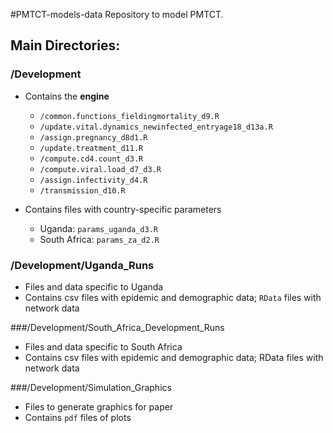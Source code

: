 #PMTCT-models-data
Repository to model PMTCT.


## Main Directories:

### /Development 
* Contains the **engine** 
  * `/common.functions_fieldingmortality_d9.R`
  * `/update.vital.dynamics_newinfected_entryage18_d13a.R`
  * `/assign.pregnancy_d8d1.R`
  * `/update.treatment_d11.R`
  * `/compute.cd4.count_d3.R`
  * `/compute.viral.load_d7_d3.R`
  * `/assign.infectivity_d4.R`
  * `/transmission_d10.R`

* Contains files with country-specific parameters  
  * Uganda: `params_uganda_d3.R`
  * South Africa: `params_za_d2.R`
  
### /Development/Uganda_Runs
* Files and data specific to Uganda 
* Contains csv files with epidemic and demographic data; `RData` files with network data 

###/Development/South_Africa_Development_Runs 
* Files and data specific to South Africa
* Contains csv files with epidemic and demographic data; RData files with network data

###/Development/Simulation_Graphics 
* Files to generate graphics for paper
* Contains `pdf` files of plots 
